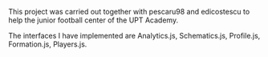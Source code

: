 This project was carried out together with pescaru98 and edicostescu to help the junior football center of the UPT Academy.

The interfaces I have implemented are Analytics.js, Schematics.js, Profile.js, Formation.js, Players.js.
